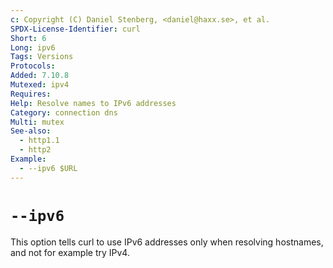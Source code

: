 ```yaml
---
c: Copyright (C) Daniel Stenberg, <daniel@haxx.se>, et al.
SPDX-License-Identifier: curl
Short: 6
Long: ipv6
Tags: Versions
Protocols:
Added: 7.10.8
Mutexed: ipv4
Requires:
Help: Resolve names to IPv6 addresses
Category: connection dns
Multi: mutex
See-also:
  - http1.1
  - http2
Example:
  - --ipv6 $URL
---
```


# `--ipv6`

This option tells curl to use IPv6 addresses only when resolving hostnames,
and not for example try IPv4.
